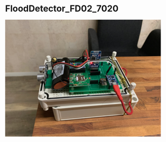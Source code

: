 # FloodDetector_FD02_7020
![image](https://github.com/gtra389/FloodDetector_FD02_7020/blob/master/IMG/IMG_1707.JPG)
